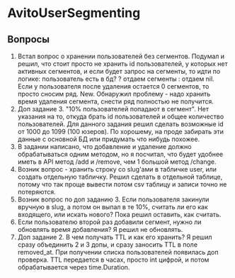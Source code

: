# AvitoUserSegmenting

## Вопросы
1. Встал вопрос о хранении пользователей без сегментов. Подумал и решил, что
стоит просто не хранить id пользователей, у которых нет активных сегментов, и если
будет запрос на сегменты, то идти по логике: пользователь есть в бд? ? отдаем сегменты 
: отдаем nil. Если у пользователя после удаления остается 0 сегментов, то просто сносим ряд. 
New. Обнаружил проблему - надо хранить время удаления сегмента, снести ряд полностью не получится.  
2. Доп задание 3. "10% пользователей попадают в сегмент". Нет указания на то, откуда брать
id пользователей и общее количество пользователей. Для данного задания решил сделать возможные 
id от 1000 до 1099 (100 юзеров). По хорошему, на проде забирать эти данные с основной БД или 
придумать что нибудь похожее.  
3. В задании написано, что добавление и удаление должно обрабатываться одним методом, но я посчитал, 
что будет удобнее иметь в API метод /add и /remove, чем 1 большой метод /change.  
4. Возник вопрос - хранить строку со slug'ами в табличке user, или создать отдельную табличку. 
Решил сделать в отдельной таблице, потому что так проще вывести потом csv таблицу и записи точно не 
потеряются.  
5. Возник вопрос по доп заданию 3. Если пользователя закинули вручную в slug, а потом он выпал 
в те 10%, считать ли его как входящего, или искать нового? Пока решил оставить, как считать.
6. Если пользователю второй раз добавили сегмент, нужно ли обновлять время добавления? 
Я решил не обновлять.
7. Доп задание 2. В чем получать TTL и как его хранить? Я решил сразу объединить 2 и 3 
допы, и сразу заносить TTL в поле removed_at. При получении списка пользователей появилась 
доп проверка. TTL передается в часах, просто int цифрой, и потом обрабатывается через 
time.Duration.
